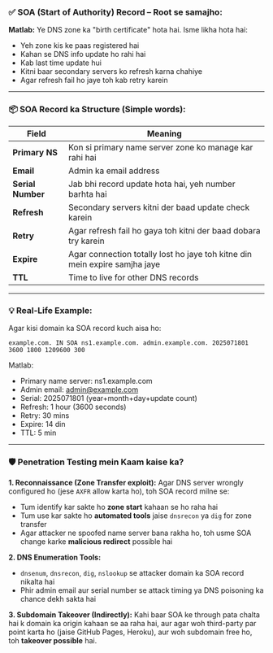 ### ✅ **SOA (Start of Authority) Record – Root se samajho:**

**Matlab:**
Ye DNS zone ka "birth certificate" hota hai. Isme likha hota hai:

* Yeh zone kis ke paas registered hai
* Kahan se DNS info update ho rahi hai
* Kab last time update hui
* Kitni baar secondary servers ko refresh karna chahiye
* Agar refresh fail ho jaye toh kab retry karein

---

### 📦 SOA Record ka Structure (Simple words):

| Field             | Meaning                                                                    |
| ----------------- | -------------------------------------------------------------------------- |
| **Primary NS**    | Kon si primary name server zone ko manage kar rahi hai                     |
| **Email**         | Admin ka email address                                                     |
| **Serial Number** | Jab bhi record update hota hai, yeh number barhta hai                      |
| **Refresh**       | Secondary servers kitni der baad update check karein                       |
| **Retry**         | Agar refresh fail ho gaya toh kitni der baad dobara try karein             |
| **Expire**        | Agar connection totally lost ho jaye toh kitne din mein expire samjha jaye |
| **TTL**           | Time to live for other DNS records                                         |

---

### 💡 Real-Life Example:

Agar kisi domain ka SOA record kuch aisa ho:

```
example.com. IN SOA ns1.example.com. admin.example.com. 2025071801 3600 1800 1209600 300
```

Matlab:

* Primary name server: ns1.example.com
* Admin email: [admin@example.com](mailto:admin@example.com)
* Serial: 2025071801 (year+month+day+update count)
* Refresh: 1 hour (3600 seconds)
* Retry: 30 mins
* Expire: 14 din
* TTL: 5 min

---

### 🛡️ Penetration Testing mein Kaam kaise ka?

**1. Reconnaissance (Zone Transfer exploit):**
Agar DNS server wrongly configured ho (jese `AXFR` allow karta ho), toh SOA record milne se:

* Tum identify kar sakte ho **zone start** kahaan se ho raha hai
* Tum use kar sakte ho **automated tools** jaise `dnsrecon` ya `dig` for zone transfer
* Agar attacker ne spoofed name server bana rakha ho, toh usme SOA change karke **malicious redirect** possible hai

**2. DNS Enumeration Tools:**

* `dnsenum`, `dnsrecon`, `dig`, `nslookup` se attacker domain ka SOA record nikalta hai
* Phir admin email aur serial number se attack timing ya DNS poisoning ka chance dekh sakta hai

**3. Subdomain Takeover (Indirectly):**
Kahi baar SOA ke through pata chalta hai k domain ka origin kahaan se aa raha hai, aur agar woh third-party par point karta ho (jaise GitHub Pages, Heroku), aur woh subdomain free ho, toh **takeover possible** hai.

